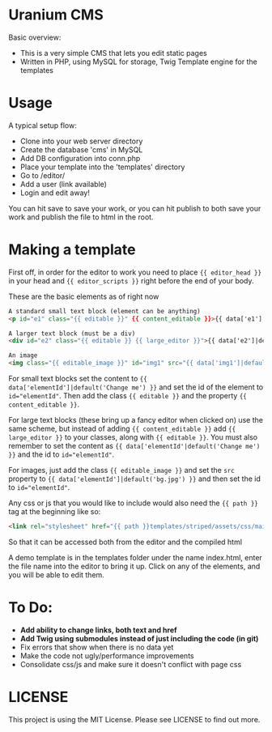 # Uranium CMS

Basic overview:

 * This is a very simple CMS that lets you edit static pages
 * Written in PHP, using MySQL for storage, Twig Template engine for the templates

# Usage

A typical setup flow:
* Clone into your web server directory
* Create the database 'cms' in MySQL
* Add DB configuration into conn.php
* Place your template into the 'templates' directory
* Go to /editor/
* Add a user (link available)
* Login and edit away!

You can hit save to save your work, or you can hit publish to both save your work and publish the file to html in the root.

# Making a template

First off, in order for the editor to work you need to place ```{{ editor_head }}``` in your head and ```{{ editor_scripts }}``` right before the end of your body.

These are the basic elements as of right now

```html
A standard small text block (element can be anything)
<p id="e1" class="{{ editable }}" {{ content_editable }}>{{ data['e1']|default('Change me') }}</p>

A larger text block (must be a div)
<div id="e2" class="{{ editable }} {{ large_editor }}">{{ data['e2']|default('Change me') }}</div>

An image
<img class="{{ editable_image }}" id="img1" src="{{ data['img1']|default('bg.jpg') }}" alt="" />
```
For small text blocks set the content to ```{{ data['elementId']|default('Change me') }}``` and set the id of the element to ```id="elementId"```. Then add the class ```{{ editable }}``` and the property ```{{ content_editable }}```.

For large text blocks (these bring up a fancy editor when clicked on) use the same scheme, but instead of adding ```{{ content_editable }}``` add ```{{ large_editor }}``` to your classes, along with ```{{ editable }}```. You must also remember to set the content as ```{{ data['elementId'|default('Change me') }}``` and the id to ```id="elementId"```.

For images, just add the class ```{{ editable_image }}``` and set the ```src``` property to ```{{ data['elementId']|default('bg.jpg') }}``` and then set the id to ```id="elementId"```.

Any css or js that you would like to include would also need the ```{{ path }}``` tag at the beginning like so:
```html
<link rel="stylesheet" href="{{ path }}templates/striped/assets/css/main.css" />
```
So that it can be accessed both from the editor and the compiled html

A demo template is in the templates folder under the name index.html, enter the file name into the editor to bring it up. Click on any of the elements, and you will be able to edit them.

# To Do:
* **Add ability to change links, both text and href**
* **Add Twig using submodules instead of just including the code (in git)**
* Fix errors that show when there is no data yet
* Make the code not ugly/performance improvements
* Consolidate css/js and make sure it doesn't conflict with page css


# LICENSE
This project is using the MIT License. Please see LICENSE to find out more.
